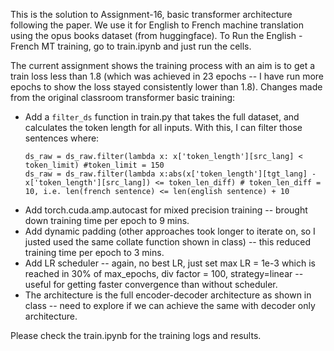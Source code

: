 This is the solution to Assignment-16, basic transformer architecture following the paper. We use it for English to French machine translation using the opus books dataset (from huggingface).
To Run the English - French  MT training, go to train.ipynb and just run the cells.

The current assignment shows the training process with an aim is to get a train loss less than 1.8 (which was achieved in 23 epochs -- I have run more epochs to show the loss stayed consistently lower than 1.8).
Changes made from the original classroom transformer basic training:

 * Add a ```filter_ds``` function in train.py that takes the full dataset, and calculates the token length for all inputs. With this, I can filter those sentences where:
    ```
    ds_raw = ds_raw.filter(lambda x: x['token_length'][src_lang] < token_limit) #token_limit = 150
    ds_raw = ds_raw.filter(lambda x:abs(x['token_length'][tgt_lang] - x['token_length'][src_lang]) <= token_len_diff) # token_len_diff = 10, i.e. len(french sentence) <= len(english sentence) + 10
    
    ```
 * Add torch.cuda.amp.autocast for mixed precision training -- brought down training time per epoch to 9 mins.
 * Add dynamic padding (other approaches took longer to iterate on, so I justed used the same collate function shown in class) -- this reduced training time per epoch to 3 mins.
 * Add LR scheduler -- again, no best LR, just set max LR = 1e-3 which is reached in 30% of max_epochs, div factor = 100, strategy=linear -- useful for getting faster convergence than without scheduler.
 * The architecture is the full encoder-decoder architecture as shown in class -- need to explore if we can achieve the same with decoder only architecture.

 Please check the train.ipynb for the training logs and results.
